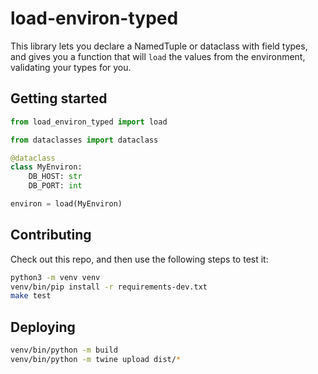 # load-environ-typed

This library lets you declare a NamedTuple or dataclass with
field types, and gives you a function that will `load` the
values from the environment, validating your types for you.

## Getting started

```python
from load_environ_typed import load

from dataclasses import dataclass

@dataclass
class MyEnviron:
	DB_HOST: str
	DB_PORT: int

environ = load(MyEnviron)
```

## Contributing

Check out this repo, and then use the following steps to test it:

```sh
python3 -m venv venv
venv/bin/pip install -r requirements-dev.txt
make test
```

## Deploying

```sh
venv/bin/python -m build
venv/bin/python -m twine upload dist/*
```
